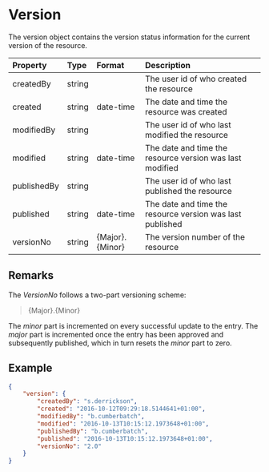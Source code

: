 # Version

The version object contains the version status information for the current version of the resource.

| Property | Type | Format | Description |
| :------- | :--- | :----- | :---------- |
| createdBy | string | | The user id of who created the resource |
| created | string | date-time | The date and time the resource was created |
| modifiedBy | string | | The user id of who last modified the resource |
| modified | string | date-time | The date and time the resource version was last modified |
| publishedBy | string | | The user id of who last published the resource |
| published | string | date-time | The date and time the resource version was last published |
| versionNo | string | {Major}.{Minor} | The version number of the resource |


## Remarks

The *VersionNo* follows a two-part versioning scheme:

> {Major}.{Minor}

The *minor* part is incremented on every successful update to the entry. The *major* part is incremented once the entry has been approved and subsequently published, which in turn resets the *minor* part to zero.


## Example

```json
{
    "version": {
        "createdBy": "s.derrickson",
        "created": "2016-10-12T09:29:18.5144641+01:00",
        "modifiedBy": "b.cumberbatch",
        "modified": "2016-10-13T10:15:12.1973648+01:00",
        "publishedBy": "b.cumberbatch",
        "published": "2016-10-13T10:15:12.1973648+01:00",
        "versionNo": "2.0"
    }
}
```
